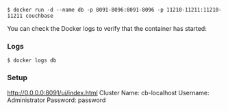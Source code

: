 ```
$ docker run -d --name db -p 8091-8096:8091-8096 -p 11210-11211:11210-11211 couchbase
```

You can check the Docker logs to verify that the container has started:

### Logs

```
$ docker logs db
```

### Setup

http://0.0.0.0:8091/ui/index.html
Cluster Name: cb-localhost
Username: Administrator
Password: password
